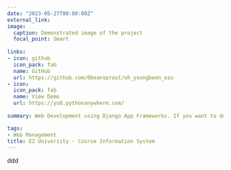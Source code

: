 ```yaml
---
date: "2023-05-27T00:00:00Z"
external_link: 
image:
  caption: Demonstrated image of the project
  focal_point: Smart
  
links:
- icon: github
  icon_pack: fab
  name: GitHub
  url: https://github.com/0beansprout/oh_youngbeen_ezu
- icon:
  icon_pack: fab
  name: View Demo
  url: https://yo8.pythonanywhere.com/
  
summary: Web Development using Django App Frameworks. If you want to demonstrate the project website then click `ViewDemo` button.

tags:
- Web Management
title: EZ University - Course Information System
---
```

ddd